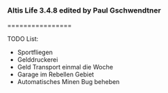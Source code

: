 ### Altis Life 3.4.8 edited by Paul Gschwendtner
================

TODO List: 
 - Sportfliegen
 - Gelddruckerei 
 - Geld Transport einmal die Woche
 - Garage im Rebellen Gebiet
 - Automatisches Minen Bug beheben